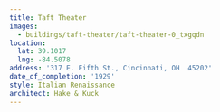 ```yaml
---
title: Taft Theater
images:
  - buildings/taft-theater/taft-theater-0_txgqdn
location:
  lat: 39.1017
  lng: -84.5078
address: '317 E. Fifth St., Cincinnati, OH  45202'
date_of_completion: '1929'
style: Italian Renaissance
architect: Hake & Kuck
---
```


